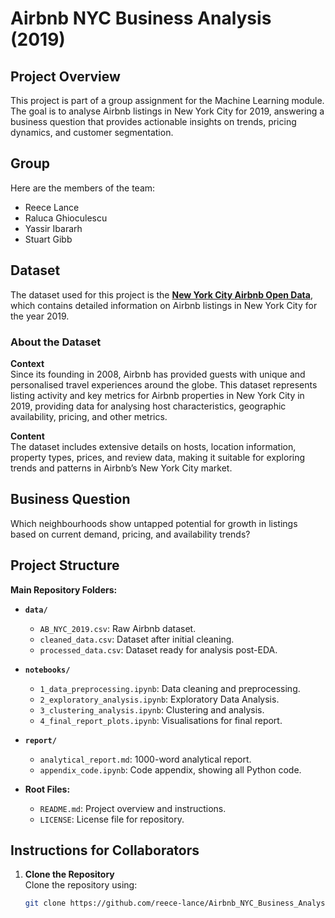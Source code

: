# Airbnb NYC Business Analysis (2019)

## Project Overview
This project is part of a group assignment for the Machine Learning module. The goal is to analyse Airbnb listings in New York City for 2019, answering a business question that provides actionable insights on trends, pricing dynamics, and customer segmentation.

## Group
Here are the members of the team:
- Reece Lance
- Raluca Ghioculescu
- Yassir Ibararh
- Stuart Gibb

## Dataset
The dataset used for this project is the **[New York City Airbnb Open Data](https://www.kaggle.com/datasets/dgomonov/new-york-city-airbnb-open-data/data)**, which contains detailed information on Airbnb listings in New York City for the year 2019.

### About the Dataset
**Context**  
Since its founding in 2008, Airbnb has provided guests with unique and personalised travel experiences around the globe. This dataset represents listing activity and key metrics for Airbnb properties in New York City in 2019, providing data for analysing host characteristics, geographic availability, pricing, and other metrics.

**Content**  
The dataset includes extensive details on hosts, location information, property types, prices, and review data, making it suitable for exploring trends and patterns in Airbnb’s New York City market.

## Business Question
Which neighbourhoods show untapped potential for growth in listings based on current demand, pricing, and availability trends?

## Project Structure

**Main Repository Folders:**

- **`data/`**
  - `AB_NYC_2019.csv`: Raw Airbnb dataset.
  - `cleaned_data.csv`: Dataset after initial cleaning.
  - `processed_data.csv`: Dataset ready for analysis post-EDA.

- **`notebooks/`**
  - `1_data_preprocessing.ipynb`: Data cleaning and preprocessing.
  - `2_exploratory_analysis.ipynb`: Exploratory Data Analysis.
  - `3_clustering_analysis.ipynb`: Clustering and analysis.
  - `4_final_report_plots.ipynb`: Visualisations for final report.

- **`report/`**
  - `analytical_report.md`: 1000-word analytical report.
  - `appendix_code.ipynb`: Code appendix, showing all Python code.

- **Root Files:**
  - `README.md`: Project overview and instructions.
  - `LICENSE`: License file for repository.

## Instructions for Collaborators
1. **Clone the Repository**  
   Clone the repository using:
   ```bash
   git clone https://github.com/reece-lance/Airbnb_NYC_Business_Analysis_2019.git
